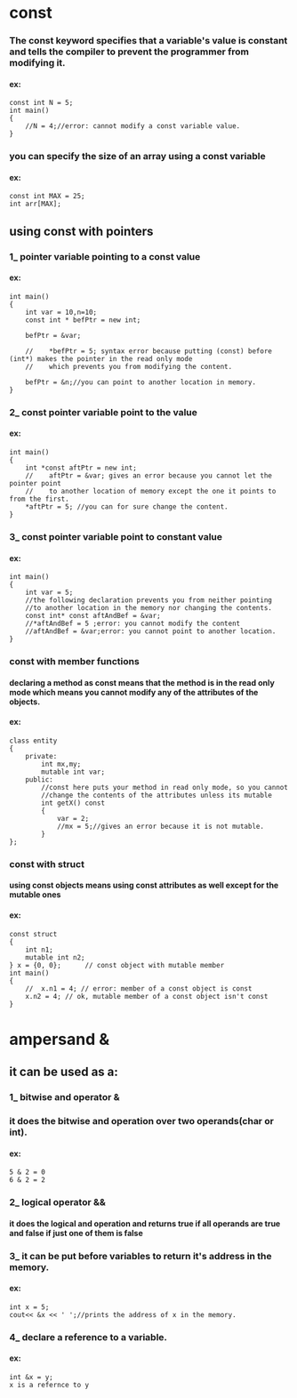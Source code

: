 # const
### The const keyword specifies that a variable's value is constant and tells the compiler to prevent the programmer from modifying it.
#### ex:

    const int N = 5;
    int main()
    {
        //N = 4;//error: cannot modify a const variable value.
    }

### you can specify the size of an array using a const variable
#### ex:


    const int MAX = 25;
    int arr[MAX];
## using const with pointers

### 1_ pointer variable pointing to a const value
#### ex:

    int main()
    {
        int var = 10,n=10;
        const int * befPtr = new int;

        befPtr = &var;

        //    *befPtr = 5; syntax error because putting (const) before (int*) makes the pointer in the read only mode
        //    which prevents you from modifying the content.

        befPtr = &n;//you can point to another location in memory.
    }

### 2_ const pointer variable point to the value

#### ex:

    int main()
    {
        int *const aftPtr = new int;
        //    aftPtr = &var; gives an error because you cannot let the pointer point 
        //    to another location of memory except the one it points to from the first.
        *aftPtr = 5; //you can for sure change the content.
    }

### 3_ const pointer variable point to constant value

#### ex:

    int main()
    {
        int var = 5;
        //the following declaration prevents you from neither pointing
        //to another location in the memory nor changing the contents.
        const int* const aftAndBef = &var;
        //*aftAndBef = 5 ;error: you cannot modify the content
        //aftAndBef = &var;error: you cannot point to another location.
    }

### const with member functions
#### declaring a method as const means that the method is in the read only mode which means you cannot modify any of the attributes of the objects.
#### ex:
    class entity
    {
        private:
            int mx,my;
            mutable int var;
        public:
            //const here puts your method in read only mode, so you cannot
            //change the contents of the attributes unless its mutable
            int getX() const
            {
                var = 2;
                //mx = 5;//gives an error because it is not mutable.
            }
    };

### const with struct
#### using const objects means using const attributes as well except for the mutable ones
#### ex:
    const struct
    {
        int n1;
        mutable int n2;
    } x = {0, 0};      // const object with mutable member
    int main()
    {
        //  x.n1 = 4; // error: member of a const object is const
        x.n2 = 4; // ok, mutable member of a const object isn't const
    }

# ampersand &
## it can be used as a:
### 1_ bitwise and operator &
### it does the bitwise and operation over two operands(char or int).
#### ex:
    5 & 2 = 0
    6 & 2 = 2
    
### 2_ logical operator &&
#### it does the logical and operation and returns true if all operands are true and false if just one of them is false

### 3_ it can be put before variables to return it's address in the memory.
#### ex:

    int x = 5;
    cout<< &x << ' ';//prints the address of x in the memory.
     
### 4_ declare a reference to a variable.
#### ex:

    int &x = y;
    x is a refernce to y
    
     




